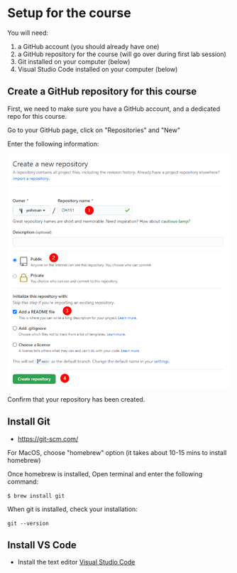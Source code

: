 
# Setup for the course
You will need:

1. a GitHub account (you should already have one)
1. a GitHub repository for the course (will go over during first lab session)
1. Git installed on your computer (below)
1. Visual Studio Code installed on your computer (below)

## Create a GitHub repository for this course

First, we need to make sure you have a GitHub account, and a dedicated repo for this course.

Go to your GitHub page, click on "Repositories" and "New"

Enter the following information:

<kbd><img src="images/createrepo.png"></kbd>

Confirm that your repository has been created.

## Install Git

- https://git-scm.com/

For MacOS, choose "homebrew" option (it takes about 10-15 mins to install homebrew)

Once homebrew is installed, Open terminal and enter the following command:

`$ brew install git`

When git is installed, check your installation:

`git --version`

## Install VS Code

- Install the text editor [Visual Studio Code](https://code.visualstudio.com/download)

